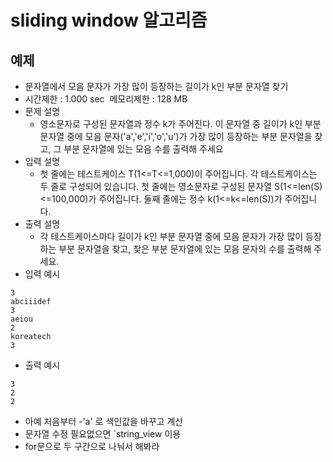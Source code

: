 
# sliding window 알고리즘

## 예제 

-  문자열에서 모음 문자가 가장 많이 등장하는 길이가 k인 부분 문자열 찾기
- 시간제한 : 1.000 sec  메모리제한 : 128 MB  
- 문제 설명
	- 영소문자로 구성된 문자열과 정수 k가 주어진다. 이 문자열 중 길이가 k인 부분 문자열 중에 모음 문자('a','e','i','o','u')가 가장 많이 등장하는 부분 문자열을 찾고, 그 부분 문자열에 있는 모음 수를 출력해 주세요
- 입력 설명
	- 첫 줄에는 테스트케이스 T(1<=T<=1,000)이 주어집니다. 각 테스트케이스는 두 줄로 구성되어 있습니다. 첫 줄에는 영소문자로 구성된 문자열 S(1<=len(S)<=100,000)가 주어집니다. 둘째 줄에는 정수 k(1<=k<=len(S))가 주어집니다.
- 출력 설명
	- 각 테스트케이스마다 길이가 k인 부분 문자열 중에 모음 문자가 가장 많이 등장하는 부분 문자열을 찾고, 찿은 부분 문자열에 있는 모음 문자의 수를 출력해 주세요.
-  입력 예시
```
3
abciiidef
3
aeiou
2
koreatech
3
```
- 출력 예시
```
3
2
2
```


- 아예 처음부터 -'a' 로 색인값을 바꾸고 계산
- 문자열 수정 필요없으면 `string_view  이용
- for문으로 두 구간으로 나눠서 해봐라
